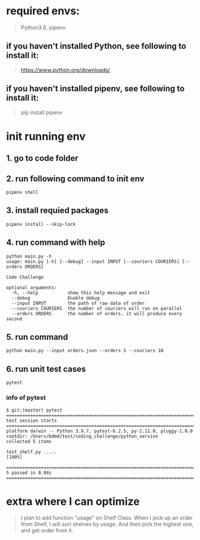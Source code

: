 # required envs:

> Python3.9, pipenv

## if you haven't installed Python, see following to install it:

> https://www.python.org/downloads/

## if you haven't installed pipenv, see following to install it:

> pip install pipenv

# init running env

## 1. go to code folder

## 2. run following command to init env

```shell
pipenv shell
```

## 3. install requied packages

```shell
pipenv install --skip-lock
```

## 4. run command with help

```shell
python main.py -h
usage: main.py [-h] [--debug] --input INPUT [--couriers COURIERS] [--orders ORDERS]

Code Challenge

optional arguments:
  -h, --help           show this help message and exit
  --debug              Enable debug
  --input INPUT        the path of raw data of order
  --couriers COURIERS  the number of couriers will run on parallel
  --orders ORDERS      the number of orders, it will produce every second
```

## 5. run command

```shell
python main.py --input orders.json --orders 5 --couriers 10
```

## 6. run unit test cases

```shell
pytest
```

### info of pytest

```shell
$ git:(master) pytest
=========================================================================================== test session starts ============================================================================================
platform darwin -- Python 3.9.7, pytest-6.2.5, py-1.11.0, pluggy-1.0.0
rootdir: /Users/bdmd/test/coding_challenge/python_version
collected 5 items

test_shelf.py .....                                                                                                                                                                                  [100%]

============================================================================================ 5 passed in 0.04s =============================================================================================
```

# extra where I can optimize

> I plan to add function "usage" on Shelf Class. When I pick up an order from Shelf, I will sort shelves by usage.
> And then pick the highest one, and get order from it.
